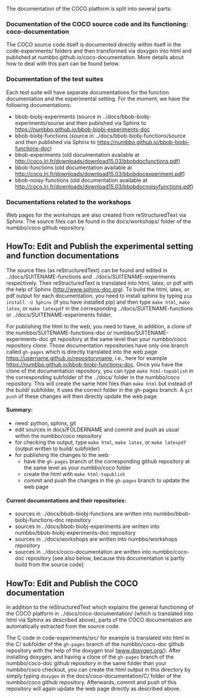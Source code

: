 The documentation of the COCO platform is split into several parts:

### Documentation of the COCO source code and its functioning: coco-documentation
The COCO source code itself is documented directly within itself in the code-experiments/ folders and then transformed
via doxygen into html and published at numbbo.github.io/coco-documentation. More details about how to deal with this 
part can be found below.

### Documentation of the test suites
Each test suite will have separate documentations for the function documentation and the experimental setting. For the 
moment, we have the following documentations:
* bbob-biobj-experiments (source in ../docs/bbob-biobj-experiments/sourse and then published via Sphinx to 
  https://numbbo.github.io/bbob-biobj-experiments-doc
* bbob-biobj-functions (source in ../docs/bbob-biobj-functions/source and then published via Sphinx to 
  https://numbbo.github.io/bbob-biobj-functions-doc)
* bbob-experiments (old documentation available at http://coco.lri.fr/downloads/download15.03/bbobdocfunctions.pdf)
* bbob-functions (old documentation available at http://coco.lri.fr/downloads/download15.03/bbobdocexperiment.pdf)
* bbob-noisy-functions (old documentation available at http://coco.lri.fr/downloads/download15.03/bbobdocnoisyfunctions.pdf)

### Documentations related to the workshops
Web pages for the workshops are also created from reStructuredText via Sphinx. The source files can be found in the 
docs/workshops/ folder of the numbbo/coco github repository.



HowTo: Edit and Publish the experimental setting and function documentations
----------------------------------------------------------------------------
The source files (as reStructuredText) can be found and edited in ../docs/SUITENAME-functions and
../docs/SUITENAME-experiments respectively. Their reStructuredText is translated into html, latex, or pdf with the help
of Sphinx (http://www.sphinx-doc.org). To build the html, latex, or pdf output for each documentation, you need to 
install sphinx by typing `pip install -U Sphinx` (if you have installed pip) and then type `make html`, `make latex`, or
`make latexpdf` in the corresponding ../docs/SUITENAME-functions or ../docs/SUITENAME-experiments folder.

For publishing the html to the web, you need to have, in addition, a clone of the numbbo/SUITENAME-functions-doc
or numbbo/SUITENAME-experiments-doc git repository at the same level than your numbbo/coco repository clone.
Those documentation repositories have only one branch called `gh-pages` which is directly translated into the web page
https://username.github.io/repositoryname, i.e., here for example https://numbbo.github.io/bbob-biobj-functions-doc. 
Once you have the clone of the documentation repository, you can type `make html-topublish` in the corresponding subfolder
of the ../docs/ folder in the numbbo/coco repository. This will create the same html files than `make html` but instead of 
the build/ subfolder, it uses the correct folder in the gh-pages branch. A `git push` of these changes will then directly
update the web page.

#### Summary:
- need: python, sphinx, git
- edit sources in docs/FOLDERNAME and commit and push as usual within the numbbo/coco repository
- for checking the output, type `make html`, `make latex`, or `make latexpdf` (output written to build/ subfolder)
- for publishing the changes to the web:
  - have the `gh-pages` branch of the corresponding github repository at the same level as your numbbo/coco folder
  - create the html with `make html-topublish`
  - commit and push the changes in the `gh-pages` branch to update the web page

#### Current documentations and their repositories:
- sources in ../docs/bbob-biobj-functions are written into numbbo/bbob-biobj-functions-doc repository
- sources in ../docs/bbob-biobj-experiments are written into numbbo/bbob-biobj-experiments-doc repository
- sources in ../docs/workshops are written into numbbo/workshops repository
- sources in ../docs/coco-documentation are written into numbbo/coco-doc repository [see also below, because this
  documentation is partly build from the source code]


HowTo: Edit and Publish the COCO documentation
----------------------------------------------
In addition to the reStructuredText which explains the general functioning of the COCO platform in
../docs/coco-documentation/ (which is translated into html via Sphinx as described above), parts of the COCO 
documentation are automatically extracted from the source code.

The C code in code-experiments/src/ for example is translated into html in the C/ subfolder of the `gh-pages` branch
of the numbbo/coco-doc github repository with the help of the doxygen tool (www.doxygen.org/). After installing 
doxygen, and having a clone of the `gh-pages` branch of the numbbo/coco-doc github repository in the same folder 
than your numbbo/coco checkout, you can create the html output in this directory by simply typing `doxygen` in the 
docs/coco-documentation/C/ folder of the numbbo/coco github repository. Afterwards, commit and push of this
repository will again update the web page directly as described above.

